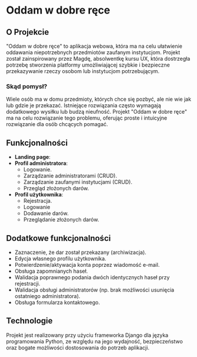 # Oddam w dobre ręce

## O Projekcie

"Oddam w dobre ręce" to aplikacja webowa, która ma na celu ułatwienie oddawania niepotrzebnych przedmiotów zaufanym instytucjom. Projekt został zainspirowany przez Magdę, absolwentkę kursu UX, która dostrzegła potrzebę stworzenia platformy umożliwiającej szybkie i bezpieczne przekazywanie rzeczy osobom lub instytucjom potrzebującym. 

### Skąd pomysł?

Wiele osób ma w domu przedmioty, których chce się pozbyć, ale nie wie jak lub gdzie je przekazać. Istniejące rozwiązania często wymagają dodatkowego wysiłku lub budzą nieufność. Projekt "Oddam w dobre ręce" ma na celu rozwiązanie tego problemu, oferując proste i intuicyjne rozwiązanie dla osób chcących pomagać.

## Funkcjonalności

- **Landing page**: 
- **Profil administratora**:
  - Logowanie.
  - Zarządzanie administratorami (CRUD).
  - Zarządzanie zaufanymi instytucjami (CRUD).
  - Przegląd złożonych darów.
- **Profil użytkownika**:
  - Rejestracja.
  - Logowanie 
  - Dodawanie darów.
  - Przeglądanie złożonych darów.

## Dodatkowe funkcjonalności

- Zaznaczenie, że dar został przekazany (archiwizacja).
- Edycja własnego profilu użytkownika.
- Potwierdzenie/aktywacja konta poprzez wiadomość e-mail.
- Obsługa zapomnianych haseł.
- Walidacja poprawnego podania dwóch identycznych haseł przy rejestracji.
- Walidacja obsługi administratorów (np. brak możliwości usunięcia ostatniego administratora).
- Obsługa formularza kontaktowego.

## Technologie

Projekt jest realizowany przy użyciu frameworka Django dla języka programowania Python, ze względu na jego wydajność, bezpieczeństwo oraz bogate możliwości dostosowania do potrzeb aplikacji.





